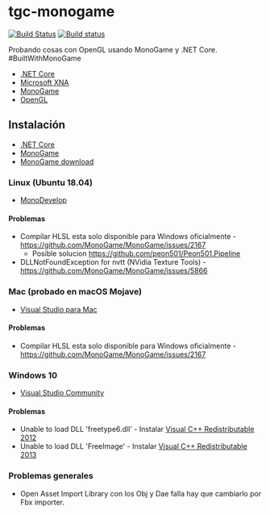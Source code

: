 # tgc-monogame
[![Build Status](https://travis-ci.com/rejurime/tgc-mg.svg?branch=master)](https://travis-ci.com/rejurime/tgc-mg)
[![Build status](https://ci.appveyor.com/api/projects/status/3k1herh1qecvr20c?svg=true)](https://ci.appveyor.com/project/rejurime/tgc-mg)

Probando cosas con OpenGL usando MonoGame y .NET Core.
#BuiltWithMonoGame

* [.NET Core](https://dotnet.github.io/)
* [Microsoft XNA](https://en.wikipedia.org/wiki/Microsoft_XNA)
* [MonoGame](http://www.monogame.net/)
* [OpenGL](https://www.opengl.org/)

## Instalación
* [.NET Core](https://dotnet.microsoft.com/download)
* [MonoGame](http://www.monogame.net/documentation/?page=Setting_Up_MonoGame)
* [MonoGame download](http://www.monogame.net/downloads/)

### Linux (Ubuntu 18.04)
* [MonoDevelop](http://www.monodevelop.com/)

#### Problemas
* Compilar HLSL esta solo disponible para Windows oficialmente - https://github.com/MonoGame/MonoGame/issues/2167
  * Posible solucion https://github.com/peon501/Peon501.Pipeline
* DLLNotFoundException for nvtt (NVidia Texture Tools) - https://github.com/MonoGame/MonoGame/issues/5866

### Mac (probado en macOS Mojave)
* [Visual Studio para Mac](https://visualstudio.microsoft.com/)

#### Problemas
* Compilar HLSL esta solo disponible para Windows oficialmente - https://github.com/MonoGame/MonoGame/issues/2167

### Windows 10
* [Visual Studio Community](https://visualstudio.microsoft.com/)

#### Problemas
* Unable to load DLL 'freetype6.dll' - Instalar [Visual C++ Redistributable 2012](https://www.microsoft.com/en-us/download/details.aspx?id=30679)
* Unable to load DLL 'FreeImage' - Instalar [Visual C++ Redistributable 2013](https://www.microsoft.com/en-us/download/details.aspx?id=40784)

### Problemas generales
* Open Asset Import Library con los Obj y Dae falla hay que cambiarlo por Fbx importer.
